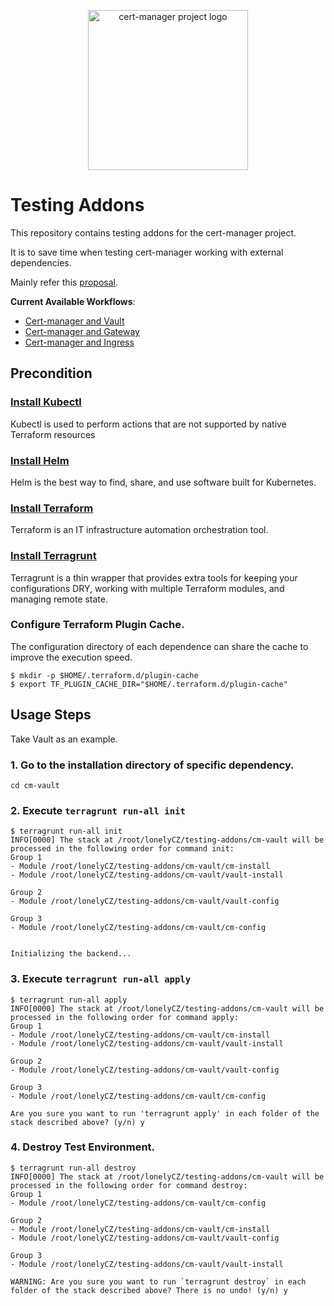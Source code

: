 <p align="center">
  <img src="https://raw.githubusercontent.com/cert-manager/cert-manager/d53c0b9270f8cd90d908460d69502694e1838f5f/logo/logo-small.png" height="256" width="256" alt="cert-manager project logo" />
</p>

# Testing Addons

This repository contains testing addons for the cert-manager project.

It is to save time when testing cert-manager working with external dependencies.

Mainly refer this [proposal](https://docs.google.com/document/d/14oJux-d-91Do3DLi5eRG-wUEE4R3Hh7D4u0Yfje3auw/edit#heading=h.9chr39ggpwbe).

**Current Available Workflows**:

- [Cert-manager and Vault](./cm-vault/)
- [Cert-manager and Gateway](./cm-gateway/)
- [Cert-manager and Ingress](./cm-ingress/)

## Precondition

### [Install Kubectl](https://kubernetes.io/docs/tasks/tools/#kubectl)

Kubectl is used to perform actions that are not supported by native Terraform resources

### [Install Helm](https://helm.sh/docs/intro/install/)

Helm is the best way to find, share, and use software built for Kubernetes.

### [Install Terraform](https://www.terraform.io/downloads)

Terraform is an IT infrastructure automation orchestration tool.

### [Install Terragrunt](https://terragrunt.gruntwork.io/docs/getting-started/install/)

Terragrunt is a thin wrapper that provides extra tools for keeping your configurations DRY, working with multiple Terraform modules, and managing remote state.

### Configure Terraform Plugin Cache.

The configuration directory of each dependence can share the cache to improve the execution speed.

```
$ mkdir -p $HOME/.terraform.d/plugin-cache
$ export TF_PLUGIN_CACHE_DIR="$HOME/.terraform.d/plugin-cache" 
```

## Usage Steps

Take Vault as an example.

### 1. Go to the installation directory of specific dependency.

```
cd cm-vault
```

### 2. Execute `terragrunt run-all init`
```
$ terragrunt run-all init
INFO[0000] The stack at /root/lonelyCZ/testing-addons/cm-vault will be processed in the following order for command init:
Group 1
- Module /root/lonelyCZ/testing-addons/cm-vault/cm-install
- Module /root/lonelyCZ/testing-addons/cm-vault/vault-install

Group 2
- Module /root/lonelyCZ/testing-addons/cm-vault/vault-config

Group 3
- Module /root/lonelyCZ/testing-addons/cm-vault/cm-config


Initializing the backend...
```

### 3. Execute `terragrunt run-all apply`

```
$ terragrunt run-all apply
INFO[0000] The stack at /root/lonelyCZ/testing-addons/cm-vault will be processed in the following order for command apply:
Group 1
- Module /root/lonelyCZ/testing-addons/cm-vault/cm-install
- Module /root/lonelyCZ/testing-addons/cm-vault/vault-install

Group 2
- Module /root/lonelyCZ/testing-addons/cm-vault/vault-config

Group 3
- Module /root/lonelyCZ/testing-addons/cm-vault/cm-config

Are you sure you want to run 'terragrunt apply' in each folder of the stack described above? (y/n) y
```

### 4. Destroy Test Environment.

```
$ terragrunt run-all destroy
INFO[0000] The stack at /root/lonelyCZ/testing-addons/cm-vault will be processed in the following order for command destroy:
Group 1
- Module /root/lonelyCZ/testing-addons/cm-vault/cm-config

Group 2
- Module /root/lonelyCZ/testing-addons/cm-vault/cm-install
- Module /root/lonelyCZ/testing-addons/cm-vault/vault-config

Group 3
- Module /root/lonelyCZ/testing-addons/cm-vault/vault-install

WARNING: Are you sure you want to run `terragrunt destroy` in each folder of the stack described above? There is no undo! (y/n) y
```
